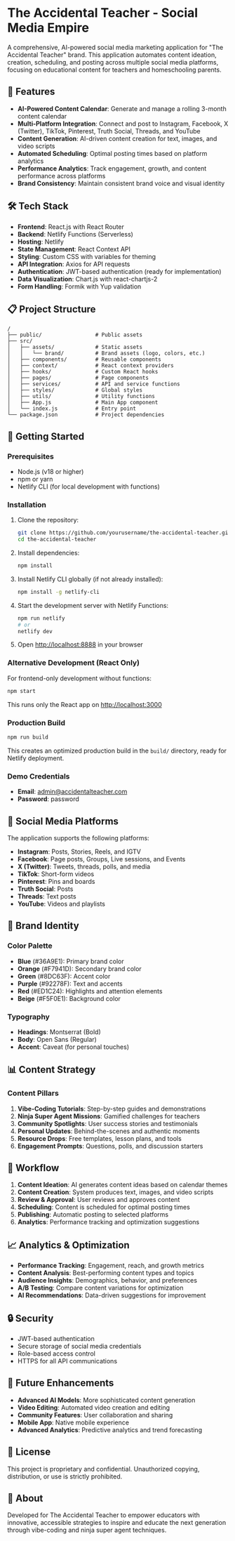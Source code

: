 # The Accidental Teacher - Social Media Empire

A comprehensive, AI-powered social media marketing application for "The Accidental Teacher" brand. This application automates content ideation, creation, scheduling, and posting across multiple social media platforms, focusing on educational content for teachers and homeschooling parents.

## 🚀 Features

- **AI-Powered Content Calendar**: Generate and manage a rolling 3-month content calendar
- **Multi-Platform Integration**: Connect and post to Instagram, Facebook, X (Twitter), TikTok, Pinterest, Truth Social, Threads, and YouTube
- **Content Generation**: AI-driven content creation for text, images, and video scripts
- **Automated Scheduling**: Optimal posting times based on platform analytics
- **Performance Analytics**: Track engagement, growth, and content performance across platforms
- **Brand Consistency**: Maintain consistent brand voice and visual identity

## 🛠️ Tech Stack

- **Frontend**: React.js with React Router
- **Backend**: Netlify Functions (Serverless)
- **Hosting**: Netlify
- **State Management**: React Context API
- **Styling**: Custom CSS with variables for theming
- **API Integration**: Axios for API requests
- **Authentication**: JWT-based authentication (ready for implementation)
- **Data Visualization**: Chart.js with react-chartjs-2
- **Form Handling**: Formik with Yup validation

## 📋 Project Structure

```
/
├── public/                 # Public assets
├── src/
│   ├── assets/             # Static assets
│   │   └── brand/          # Brand assets (logo, colors, etc.)
│   ├── components/         # Reusable components
│   ├── context/            # React context providers
│   ├── hooks/              # Custom React hooks
│   ├── pages/              # Page components
│   ├── services/           # API and service functions
│   ├── styles/             # Global styles
│   ├── utils/              # Utility functions
│   ├── App.js              # Main App component
│   └── index.js            # Entry point
└── package.json            # Project dependencies
```

## 🚀 Getting Started

### Prerequisites

- Node.js (v18 or higher)
- npm or yarn
- Netlify CLI (for local development with functions)

### Installation

1. Clone the repository:
   ```bash
   git clone https://github.com/yourusername/the-accidental-teacher.git
   cd the-accidental-teacher
   ```

2. Install dependencies:
   ```bash
   npm install
   ```

3. Install Netlify CLI globally (if not already installed):
   ```bash
   npm install -g netlify-cli
   ```

4. Start the development server with Netlify Functions:
   ```bash
   npm run netlify
   # or
   netlify dev
   ```

5. Open [http://localhost:8888](http://localhost:8888) in your browser

### Alternative Development (React Only)

For frontend-only development without functions:
```bash
npm start
```
This runs only the React app on [http://localhost:3000](http://localhost:3000)

### Production Build

```bash
npm run build
```

This creates an optimized production build in the `build/` directory, ready for Netlify deployment.

### Demo Credentials

- **Email**: admin@accidentalteacher.com
- **Password**: password

## 📱 Social Media Platforms

The application supports the following platforms:

- **Instagram**: Posts, Stories, Reels, and IGTV
- **Facebook**: Page posts, Groups, Live sessions, and Events
- **X (Twitter)**: Tweets, threads, polls, and media
- **TikTok**: Short-form videos
- **Pinterest**: Pins and boards
- **Truth Social**: Posts
- **Threads**: Text posts
- **YouTube**: Videos and playlists

## 🎨 Brand Identity

### Color Palette

- **Blue** (#36A9E1): Primary brand color
- **Orange** (#F7941D): Secondary brand color
- **Green** (#8DC63F): Accent color
- **Purple** (#92278F): Text and accents
- **Red** (#ED1C24): Highlights and attention elements
- **Beige** (#F5F0E1): Background color

### Typography

- **Headings**: Montserrat (Bold)
- **Body**: Open Sans (Regular)
- **Accent**: Caveat (for personal touches)

## 📊 Content Strategy

### Content Pillars

1. **Vibe-Coding Tutorials**: Step-by-step guides and demonstrations
2. **Ninja Super Agent Missions**: Gamified challenges for teachers
3. **Community Spotlights**: User success stories and testimonials
4. **Personal Updates**: Behind-the-scenes and authentic moments
5. **Resource Drops**: Free templates, lesson plans, and tools
6. **Engagement Prompts**: Questions, polls, and discussion starters

## 🔄 Workflow

1. **Content Ideation**: AI generates content ideas based on calendar themes
2. **Content Creation**: System produces text, images, and video scripts
3. **Review & Approval**: User reviews and approves content
4. **Scheduling**: Content is scheduled for optimal posting times
5. **Publishing**: Automatic posting to selected platforms
6. **Analytics**: Performance tracking and optimization suggestions

## 📈 Analytics & Optimization

- **Performance Tracking**: Engagement, reach, and growth metrics
- **Content Analysis**: Best-performing content types and topics
- **Audience Insights**: Demographics, behavior, and preferences
- **A/B Testing**: Compare content variations for optimization
- **AI Recommendations**: Data-driven suggestions for improvement

## 🔒 Security

- JWT-based authentication
- Secure storage of social media credentials
- Role-based access control
- HTTPS for all API communications

## 🔮 Future Enhancements

- **Advanced AI Models**: More sophisticated content generation
- **Video Editing**: Automated video creation and editing
- **Community Features**: User collaboration and sharing
- **Mobile App**: Native mobile experience
- **Advanced Analytics**: Predictive analytics and trend forecasting

## 📄 License

This project is proprietary and confidential. Unauthorized copying, distribution, or use is strictly prohibited.

## 👥 About

Developed for The Accidental Teacher to empower educators with innovative, accessible strategies to inspire and educate the next generation through vibe-coding and ninja super agent techniques.